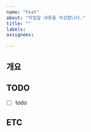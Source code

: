 ```yaml
---
name: "Feat"
about: "작업할 내용을 작성합니다."
title: ""
labels: 
assignees: 

---
```


## 개요

## TODO
<!-- 작업 내용을 나열해주세요. -->
- [ ] todo

## ETC
